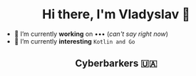 <h1 align="center">Hi there, I'm Vladyslav 👋</h1>

- 🔭 I’m currently <b>working</b> on &#8226;&#8226;&#8226; (<i>can't say right now</i>)
- 🌱 I’m currently <b>interesting</b> ```Kotlin and Go```

<h2 align="center">Cyberbarkers 🇺🇦</h2>
